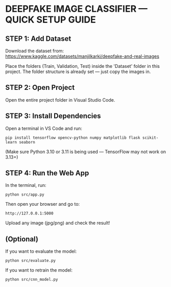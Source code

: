 DEEPFAKE IMAGE CLASSIFIER — QUICK SETUP GUIDE
=============================================

STEP 1: Add Dataset
-------------------
Download the dataset from:
https://www.kaggle.com/datasets/manjilkarki/deepfake-and-real-images

Place the folders (Train, Validation, Test) inside the 'Dataset' folder in this project.
The folder structure is already set — just copy the images in.

STEP 2: Open Project
--------------------
Open the entire project folder in Visual Studio Code.

STEP 3: Install Dependencies
----------------------------
Open a terminal in VS Code and run:

    pip install tensorflow opencv-python numpy matplotlib flask scikit-learn seaborn

(Make sure Python 3.10 or 3.11 is being used — TensorFlow may not work on 3.13+)

STEP 4: Run the Web App
-----------------------
In the terminal, run:

    python src/app.py

Then open your browser and go to:

    http://127.0.0.1:5000

Upload any image (jpg/png) and check the result!

(Optional)
----------
If you want to evaluate the model:

    python src/evaluate.py

If you want to retrain the model:

    python src/cnn_model.py 